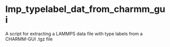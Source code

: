 # lmp_typelabel_dat_from_charmm_gui
A script for extracting a LAMMPS data file with type labels from a CHARMM-GUI .tgz file
